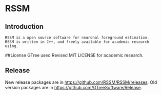 # RSSM
## Introduction
    RSSM is a open source software for neuronal foreground estimation. RSSM is written in C++, and freely available for academic research using. 
##License
GTree used Revised MIT LICENSE for academic research.

## Release
New release packages are in https://github.com/RSSM/RSSM/releases. Old version packages are in https://github.com/GTreeSoftware/Release.
